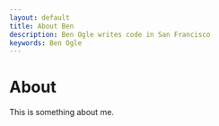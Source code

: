 ```yaml
---
layout: default
title: About Ben
description: Ben Ogle writes code in San Francisco
keywords: Ben Ogle
---
```


About
=====

This is something about me.



